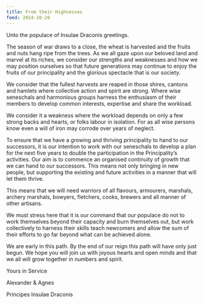 ```yaml
---
title: From their Highnesses
feed: 2024-10-28
---
```


Unto the populace of Insulae Draconis greetings.

The season of war draws to a close, the wheat is harvested and the fruits and nuts hang ripe from the trees. As we all gaze upon our beloved land and marvel at its riches, we consider our strengths and weaknesses and how we may position ourselves so that future generations may continue to enjoy the fruits of our principality and the glorious spectacle that is our society.

We consider that the fullest harvests are reaped in those shires, cantons and hamlets where collective action and spirit are strong. Where wise seneschals and harmonious groups harness the enthusiasm of their members to develop common interests, expertise and share the workload.

We consider it a weakness where the workload depends on only a few strong backs and hearts, or folks labour in isolation. For as all wise persons know even a will of iron may corrode over years of neglect.

To ensure that we have a growing and thriving principality to hand to our successors, it is our intention to work with our seneschals to develop a plan for the next five years to double the participation in the Principality’s activities. Our aim is to commence an organised continuity of growth that we can hand to our successors. This means not only bringing in new people, but supporting the existing and future activities in a manner that will let them thrive.

This means that we will need warriors of all flavours, armourers, marshals, archery marshals, bowyers, fletchers, cooks, brewers and all manner of other artisans.

We must stress here that it is our command that our populace do not to work themselves beyond their capacity and burn themselves out, but work collectively to harness their skills teach newcomers and allow the sum of their efforts to go far beyond what can be achieved alone.

We are early in this path. By the end of our reign this path will have only just begun. We hope you will join us with joyous hearts and open minds and that we all will grow together in numbers and spirit.

Yours in Service

Alexander & Agnes

Principes Insulae Draconis
